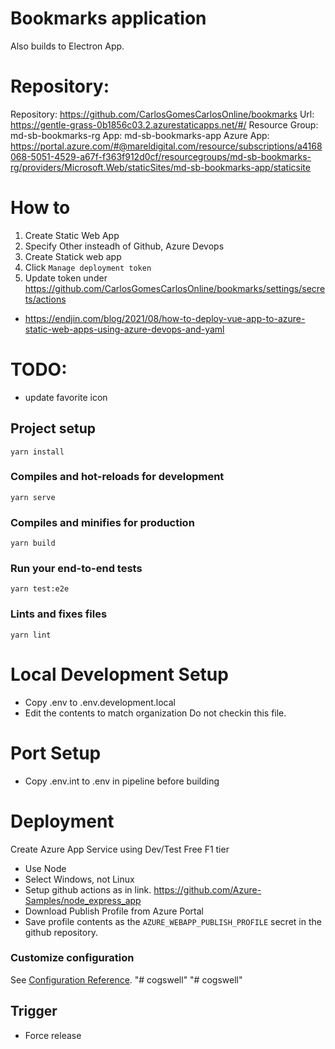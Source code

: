 # Bookmarks application
Also builds to Electron App.

# Repository:
Repository:     https://github.com/CarlosGomesCarlosOnline/bookmarks
Url:            https://gentle-grass-0b1856c03.2.azurestaticapps.net/#/
Resource Group: md-sb-bookmarks-rg
App:            md-sb-bookmarks-app
Azure App:      https://portal.azure.com/#@mareldigital.com/resource/subscriptions/a4168068-5051-4529-a67f-f363f912d0cf/resourcegroups/md-sb-bookmarks-rg/providers/Microsoft.Web/staticSites/md-sb-bookmarks-app/staticsite

# How to
1. Create Static Web App
2. Specify Other insteadh of Github, Azure Devops
3. Create Statick web app
4. Click `Manage deployment token`
5. Update token under https://github.com/CarlosGomesCarlosOnline/bookmarks/settings/secrets/actions

- https://endjin.com/blog/2021/08/how-to-deploy-vue-app-to-azure-static-web-apps-using-azure-devops-and-yaml


# TODO:
- update favorite icon

## Project setup
```
yarn install
```

### Compiles and hot-reloads for development
```
yarn serve
```

### Compiles and minifies for production
```
yarn build
```

### Run your end-to-end tests
```
yarn test:e2e
```

### Lints and fixes files
```
yarn lint
```

# Local Development Setup
- Copy .env to .env.development.local
- Edit the contents to match organization
Do not checkin this file.

# Port Setup
- Copy .env.int to .env in pipeline before building

# Deployment
Create Azure App Service using Dev/Test Free F1 tier
- Use Node
- Select Windows, not Linux
- Setup github actions as in link. https://github.com/Azure-Samples/node_express_app
- Download Publish Profile from Azure Portal
- Save profile  contents as the `AZURE_WEBAPP_PUBLISH_PROFILE` secret in the github repository.

### Customize configuration
See [Configuration Reference](https://cli.vuejs.org/config/).
"# cogswell"
"# cogswell"

## Trigger
- Force release

